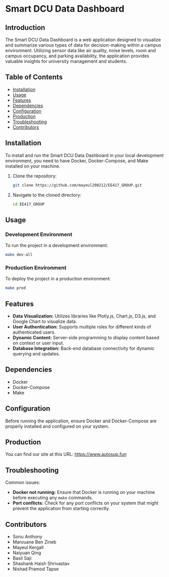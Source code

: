 # Smart DCU Data Dashboard

## Introduction

The Smart DCU Data Dashboard is a web application designed to visualize and summarize various types of data for decision-making within a campus environment. Utilizing sensor data like air quality, noise levels, room and campus occupancy, and parking availability, the application provides valuable insights for university management and students.

## Table of Contents

- [Installation](#installation)
- [Usage](#usage)
- [Features](#features)
- [Dependencies](#dependencies)
- [Configuration](#configuration)
- [Production](#Production)
- [Troubleshooting](#troubleshooting)
- [Contributors](#contributors)

## Installation

To install and run the Smart DCU Data Dashboard in your local development environment, you need to have Docker, Docker-Compose, and Make installed on your machine.

1. Clone the repository:

   ```bash
   git clone https://github.com/mayeul200212/EE417_GROUP.git
   ```

2. Navigate to the cloned directory:
   ```bash
   cd EE417_GROUP
   ```

## Usage

### Development Environment

To run the project in a development environment:

```bash
make dev-all
```

### Production Environment

To deploy the project in a production environment:

```bash
make prod
```

## Features

- **Data Visualization:** Utilizes libraries like Plotly.js, Chart.js, D3.js, and Google Chart to visualize data.
- **User Authentication:** Supports multiple roles for different kinds of authenticated users.
- **Dynamic Content:** Server-side programming to display content based on context or user input.
- **Database Integration:** Back-end database connectivity for dynamic querying and updates.

## Dependencies

- Docker
- Docker-Compose
- Make

## Configuration

Before running the application, ensure Docker and Docker-Compose are properly installed and configured on your system.

## Production

You can find our site at this URL: https://www.autosup.fun

## Troubleshooting

Common issues:

- **Docker not running:** Ensure that Docker is running on your machine before executing any `make` commands.
- **Port conflicts:** Check for any port conflicts on your system that might prevent the application from starting correctly.

## Contributors

- Sonu Anthony
- Marouane Ben Zineb
- Mayeul Kergall
- Naiyuan Qing
- Basil Saji
- Shashank Haish Shrivastav
- Nishad Pramod Tapse
